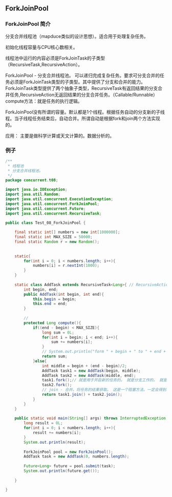 ## ForkJoinPool

### ForkJoinPool 简介
分支合并线程池（mapduce类似的设计思想）。适合用于处理复杂任务。

初始化线程容量与CPU核心数相关。

线程池中运行的内容必须是ForkJoinTask的子类型（RecursiveTask,RecursiveAction）。

ForkJoinPool - 分支合并线程池。 可以递归完成复杂任务。要求可分支合并的任务必须是ForkJoinTask类型的子类型。其中提供了分支和合并的能力。ForkJoinTask类型提供了两个抽象子类型，RecursiveTask有返回结果的分支合并任务,RecursiveAction无返回结果的分支合并任务。（Callable/Runnable）compute方法：就是任务的执行逻辑。

ForkJoinPool没有所谓的容量。默认都是1个线程。根据任务自动的分支新的子线程。当子线程任务结束后，自动合并。所谓自动是根据fork和join两个方法实现的。

应用： 主要是做科学计算或天文计算的。数据分析的。

### 例子
```java
/**
 * 线程池
 * 分支合并线程池。
 */
package concurrent.t08;

import java.io.IOException;
import java.util.Random;
import java.util.concurrent.ExecutionException;
import java.util.concurrent.ForkJoinPool;
import java.util.concurrent.Future;
import java.util.concurrent.RecursiveTask;

public class Test_08_ForkJoinPool {
	
	final static int[] numbers = new int[1000000];
	final static int MAX_SIZE = 50000;
	final static Random r = new Random();
	
	
	static{
		for(int i = 0; i < numbers.length; i++){
			numbers[i] = r.nextInt(1000);
		}
	}
	
	static class AddTask extends RecursiveTask<Long>{ // RecursiveAction
		int begin, end;
		public AddTask(int begin, int end){
			this.begin = begin;
			this.end = end;
		}
		
		// 
		protected Long compute(){
			if((end - begin) < MAX_SIZE){
				long sum = 0L;
				for(int i = begin; i < end; i++){
					sum += numbers[i];
				}
				// System.out.println("form " + begin + " to " + end + " sum is : " + sum);
				return sum;
			}else{
				int middle = begin + (end - begin)/2;
				AddTask task1 = new AddTask(begin, middle);
				AddTask task2 = new AddTask(middle, end);
				task1.fork();// 就是用于开启新的任务的。 就是分支工作的。 就是开启一个新的线程任务。
				task2.fork();
				// join - 合并。将任务的结果获取。 这是一个阻塞方法。一定会得到结果数据。
				return task1.join() + task2.join();
			}
		}
	}
	
	public static void main(String[] args) throws InterruptedException, ExecutionException, IOException {
		long result = 0L;
		for(int i = 0; i < numbers.length; i++){
			result += numbers[i];
		}
		System.out.println(result);
		
		ForkJoinPool pool = new ForkJoinPool();
		AddTask task = new AddTask(0, numbers.length);
		
		Future<Long> future = pool.submit(task);
		System.out.println(future.get());
		
	}

}
```












